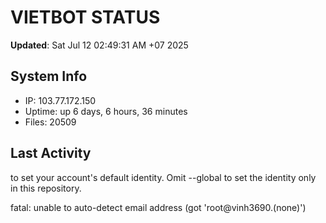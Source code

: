 # VIETBOT STATUS
**Updated**: Sat Jul 12 02:49:31 AM +07 2025

## System Info
- IP: 103.77.172.150
- Uptime: up 6 days, 6 hours, 36 minutes
- Files: 20509

## Last Activity

to set your account's default identity.
Omit --global to set the identity only in this repository.

fatal: unable to auto-detect email address (got 'root@vinh3690.(none)')

